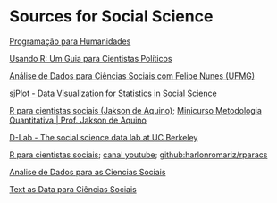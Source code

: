 # Sources for Social Science

[Programação para Humanidades](https://github.com/p4hUSP)

[Usando R: Um Guia para Cientistas Políticos](http://electionsbr.com/livro/introducao-ao-r.html)

[Análise de Dados para Ciências Sociais com Felipe Nunes (UFMG)](https://www.youtube.com/watch?v=ndKq0dsXa3k&list=PL7Xpx-hrPv-F7ac1yjPYHLdzuK8Op99Qt)

[sjPlot - Data Visualization for Statistics in Social Science](https://strengejacke.github.io/sjPlot/)

[R para cientistas sociais (Jakson de Aquino)](http://www.uesc.br/editora/livrosdigitais_20140513/r_cientistas.pdf); [Minicurso Metodologia Quantitativa | Prof. Jakson de Aquino](https://www.youtube.com/watch?v=sL_qQLofz3g)

[D-Lab - The social science data lab at UC Berkeley](https://github.com/dlab-berkeley?fbclid=IwAR161W8t0Qj0fJMVP0RH0PmHT-co1cA951FnlbYOBgrAK-4ucGWahWcQlsE)

[R para cientistas sociais](https://observare.slg.br/rparacs/); [canal youtube](https://www.youtube.com/watch?v=pbqPaDIWtcI&list=PLVvXRgHg-Bo5ctdvuNnfP7x0EHeRqalcv); [github:harlonromariz/rparacs](https://github.com/harlonromariz/rparacs) 

[Analise de Dados para as Ciencias Sociais](https://jonnyphillips.github.io/Ciencia_de_Dados/)

[Text as Data para Ciências Sociais](https://bookdown.org/davi_moreira/txt4cs/)

